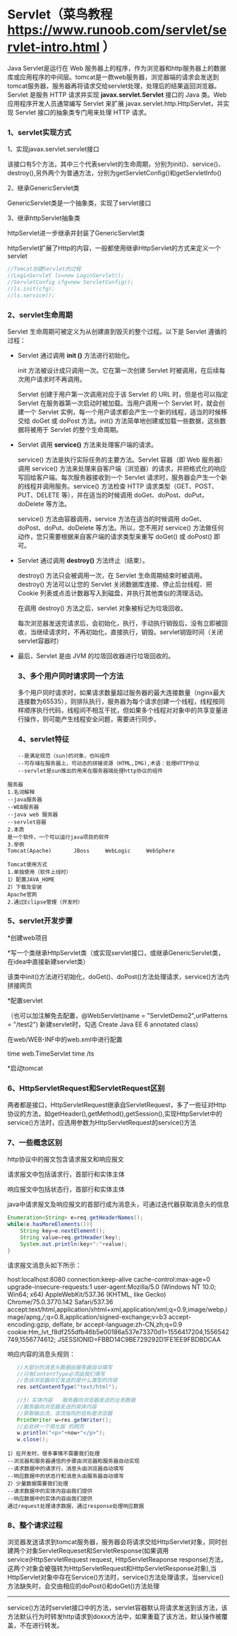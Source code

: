 # Servlet（菜鸟教程<https://www.runoob.com/servlet/servlet-intro.html> ）

Java Servlet是运行在 Web 服务器上的程序，作为浏览器和http服务器上的数据库或应用程序的中间层。tomcat是一款web服务器，浏览器端的请求会发送到tomcat服务器，服务器再将请求交给servlet处理，处理后的结果返回浏览器。Servlet 是服务 HTTP 请求并实现 **javax.servlet.Servlet** 接口的 Java 类。Web 应用程序开发人员通常编写 Servlet 来扩展 javax.servlet.http.HttpServlet，并实现 Servlet 接口的抽象类专门用来处理 HTTP 请求。

### 1、servlet实现方式

1、实现javax.servlet.servlet接口

该接口有5个方法，其中三个代表servlet的生命周期，分别为init()、service()、destroy(),另外两个为普通方法，分别为getServletConfig()和getServletInfo()

2、继承GenericServlet类

GenericServlet类是一个抽象类，实现了servlet接口

3、继承httpServlet抽象类

httpServlet进一步继承并封装了GenericServlet类

httpServlet扩展了Http的内容，一般都使用继承HttpServlet的方式来定义一个servlet

```java
//Tomcat创建Servlet的过程
//LoginServlet ls=new LoginServlet();
//ServletConfig cfg=new ServletConfig();
//ls.init(cfg);
//ls.service();
```

### 2、servlet生命周期

Servlet 生命周期可被定义为从创建直到毁灭的整个过程。以下是 Servlet 遵循的过程：

- Servlet 通过调用 **init ()** 方法进行初始化。

  init 方法被设计成只调用一次。它在第一次创建 Servlet 时被调用，在后续每次用户请求时不再调用。

  Servlet 创建于用户第一次调用对应于该 Servlet 的 URL 时，但是也可以指定 Servlet 在服务器第一次启动时被加载。当用户调用一个 Servlet 时，就会创建一个 Servlet 实例，每一个用户请求都会产生一个新的线程，适当的时候移交给 doGet 或 doPost 方法。init() 方法简单地创建或加载一些数据，这些数据将被用于 Servlet 的整个生命周期。

- Servlet 调用 **service()** 方法来处理客户端的请求。

  service() 方法是执行实际任务的主要方法。Servlet 容器（即 Web 服务器）调用 service() 方法来处理来自客户端（浏览器）的请求，并把格式化的响应写回给客户端。每次服务器接收到一个 Servlet 请求时，服务器会产生一个新的线程并调用服务。service() 方法检查 HTTP 请求类型（GET、POST、PUT、DELETE 等），并在适当的时候调用 doGet、doPost、doPut，doDelete 等方法。

  service() 方法由容器调用，service 方法在适当的时候调用 doGet、doPost、doPut、doDelete 等方法。所以，您不用对 service() 方法做任何动作，您只需要根据来自客户端的请求类型来重写 doGet() 或 doPost() 即可。

- Servlet 通过调用 **destroy()** 方法终止（结束）。

  destroy() 方法只会被调用一次，在 Servlet 生命周期结束时被调用。destroy() 方法可以让您的 Servlet 关闭数据库连接、停止后台线程、把 Cookie 列表或点击计数器写入到磁盘，并执行其他类似的清理活动。

  在调用 destroy() 方法之后，servlet 对象被标记为垃圾回收。

  每次浏览器发送完请求后，会初始化，执行，手动执行销毁后，没有立即被回收，当继续请求时，不再初始化，直接执行，销毁。servlet销毁时间（关闭servlet容器时）

- 最后，Servlet 是由 JVM 的垃圾回收器进行垃圾回收的。

  ### 3、多个用户同时请求同一个方法

  多个用户同时请求时，如果请求数量超过服务器的最大连接数量（nginx最大连接数为65535），则排队执行，服务器为每个请求创建一个线程，线程按同样顺序执行代码，线程间不相互干扰，但如果多个线程对对象中的共享变量进行操作，则可能产生线程安全问题，需要进行同步。

  ### 4、servlet特征

  ```
  --是满足规范（sun)的对象，也叫组件
  --可存储在服务器上，可动态的拼接资源（HTML,IMG),术语：处理HTTP协议
  --servlet是sun推出的用来在服务器端处理http协议的组件
  ```


```
服务器
1.名词解释
--java服务器
--WEB服务器
--java web 服务器
--servlet容器
2.本质
是一个软件，一个可以运行java项目的软件
3.举例
Tomcat(Apache)       JBoss     WebLogic     WebSphere
```

```
Tomcat使用方式
1.单独使用（软件上线时）
1）配置JAVA_HOME
2）下载及安装
Apache官网
2.通过Eclipse管理（开发时）
```

### 5、servlet开发步骤

*创建web项目

*写一个类继承HttpServlet类（或实现servlet接口，或继承GenericServlet类，在idea中直接新建servlet类）

该类中init()方法进行初始化，doGet()、doPost()方法处理请求，service()方法内拼接网页

*配置servlet

（也可以加注解免去配置，@WebServlet(name = "ServletDemo2",urlPatterns = "/test2") 新建servlet时，勾选 Create Java EE 6 annotated class)

在web/WEB-INF中的web.xml中进行配置

<!-- 配置Servlet -->
  <!-- 1.声明Servlet,并给它取个别名  完整包名 -->
  <servlet>
  	<servlet-name>time</servlet-name>
  	<servlet-class>web.TimeServlet</servlet-class>
  </servlet>
  <!-- 2.通过别名引用Servlet，并给它取个网名（网络访问路径） -->
  <servlet-mapping>
  	<servlet-name>time</servlet-name>
  	<!-- 网名必须以斜线开头 -->
  	<url-pattern>/ts</url-pattern>
  </servlet-mapping>

*启动tomcat

### 6、HttpServletRequest和ServletRequest区别

两者都是接口，HttpServletRequest继承自ServletRequest，多了一些征对Http协议的方法，如getHeader(),getMethod(),getSession(),实现HttpServlet中的service()方法时，应选用参数为HttpServletRequest的service()方法

### 7、一些概念区别

http协议中的报文包含请求报文和响应报文

请求报文中包括请求行，首部行和实体主体

响应报文中包括状态行，首部行和实体主体

java中请求报文及响应报文的首部行成为消息头，可通过迭代器获取消息头的信息

```java
Enumeration<String> e=req.getHeaderNames();
while(e.hasMoreElements()){
    String key=e.nextElement();
    String value=req.getHeader(key);
    System.out.println(key+":"+value);
}
```

请求报文消息头如下所示：

host:localhost:8080
connection:keep-alive
cache-control:max-age=0
upgrade-insecure-requests:1
user-agent:Mozilla/5.0 (Windows NT 10.0; Win64; x64) AppleWebKit/537.36 (KHTML, like Gecko) Chrome/75.0.3770.142 Safari/537.36
accept:text/html,application/xhtml+xml,application/xml;q=0.9,image/webp,image/apng,*/*;q=0.8,application/signed-exchange;v=b3
accept-encoding:gzip, deflate, br
accept-language:zh-CN,zh;q=0.9
cookie:Hm_lvt_f8df255dfb46b5e00186a537e73370d1=1556417204,1556542749,1556774612; JSESSIONID=FBBD14C9BE729292D1FE1EE9FBDBDCAA

响应内容的消息头规则：

```java
   //大部分的消息头数据由服务器自动填写
   //只有ContentType必须由我们填写
   //告诉浏览器向它发送的是什么类型的内容
   res.setContentType("text/html");
   
   //3）实体内容   服务器向浏览器发送的业务数据
   //服务器向浏览器发送的具体内容
   //获取输出流，该流指向的目标是浏览器
   PrintWriter w=res.getWriter();
   //此处拼一个简化版 的网页
   w.println("<p>"+now+"</p>");
   w.close();
```

```
1）在开发时，很多事情不需要我们处理
--浏览器和服务器通信的步骤由浏览器和服务器自动实现
--请求数据中的请求行，消息头由浏览器自动填写
--响应数据中的状态行和消息头由服务器自动填写
2）少量数据需要我们处理
--请求数据中的实体内容由我们提供
--响应数据中的实体内容由我们提供
通过request处理请求数据，通过response处理响应数据
```

### 8、整个请求过程

浏览器发送请求到tomcat服务器，服务器会将请求交给HttpServlet对象，同时创建两个对象ServletRequeset和ServletResponse(如果调用service(HttpServletRequest request, HttpServletReaponse response)方法，这两个对象会被强转为HttpServletRequest和HttpServletResponse对象),当HttpServlet对象中存在Service()方法时，service()方法处理请求，当service()方法缺失时，会交由相应的doPost()和doGet()方法处理

----------------------------------------------------------------------------------------------------------------------------------------------------------

service()方法时servlet接口中的方法，servlet容器默认将请求发送到该方法，该方法默认行为时转发http请求到doxxx方法中，如果重载了该方法，默认操作被覆盖，不在进行转发。